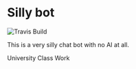 # Silly bot

![Travis Build](https://api.travis-ci.com/tpetricek/silly-bot.svg?branch=master)

This is a very silly chat bot with no AI at all.  

University Class Work